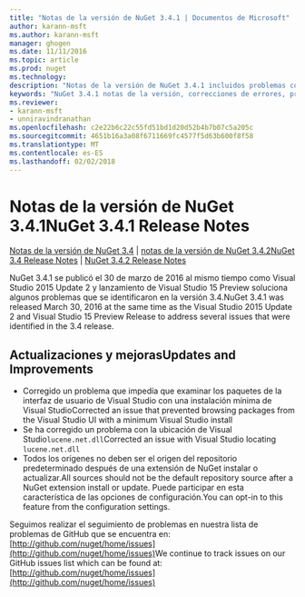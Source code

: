 ```yaml
---
title: "Notas de la versión de NuGet 3.4.1 | Documentos de Microsoft"
author: karann-msft
ms.author: karann-msft
manager: ghogen
ms.date: 11/11/2016
ms.topic: article
ms.prod: nuget
ms.technology: 
description: "Notas de la versión de NuGet 3.4.1 incluidos problemas conocidos, correcciones de errores, las funciones agregadas y dcr."
keywords: "NuGet 3.4.1 notas de la versión, correcciones de errores, problemas, conocidos agregan características, DCR"
ms.reviewer:
- karann-msft
- unniravindranathan
ms.openlocfilehash: c2e22b6c22c55fd51bd1d20d52b4b7b07c5a205c
ms.sourcegitcommit: 4651b16a3a08f6711669fc4577f5d63b600f8f58
ms.translationtype: MT
ms.contentlocale: es-ES
ms.lasthandoff: 02/02/2018
---
```

# <a name="nuget-341-release-notes"></a><span data-ttu-id="4bbbe-104">Notas de la versión de NuGet 3.4.1</span><span class="sxs-lookup"><span data-stu-id="4bbbe-104">NuGet 3.4.1 Release Notes</span></span>

<span data-ttu-id="4bbbe-105">[Notas de la versión de NuGet 3.4](../release-notes/nuget-3.4.md) | [notas de la versión de NuGet 3.4.2](../release-notes/nuget-3.4.2.md)</span><span class="sxs-lookup"><span data-stu-id="4bbbe-105">[NuGet 3.4 Release Notes](../release-notes/nuget-3.4.md) | [NuGet 3.4.2 Release Notes](../release-notes/nuget-3.4.2.md)</span></span>

<span data-ttu-id="4bbbe-106">NuGet 3.4.1 se publicó el 30 de marzo de 2016 al mismo tiempo como Visual Studio 2015 Update 2 y lanzamiento de Visual Studio 15 Preview soluciona algunos problemas que se identificaron en la versión 3.4.</span><span class="sxs-lookup"><span data-stu-id="4bbbe-106">NuGet 3.4.1 was released March 30, 2016 at the same time as the Visual Studio 2015 Update 2 and Visual Studio 15 Preview Release to address several issues that were identified in the 3.4 release.</span></span>

## <a name="updates-and-improvements"></a><span data-ttu-id="4bbbe-107">Actualizaciones y mejoras</span><span class="sxs-lookup"><span data-stu-id="4bbbe-107">Updates and Improvements</span></span>

* <span data-ttu-id="4bbbe-108">Corregido un problema que impedía que examinar los paquetes de la interfaz de usuario de Visual Studio con una instalación mínima de Visual Studio</span><span class="sxs-lookup"><span data-stu-id="4bbbe-108">Corrected an issue that prevented browsing packages from the Visual Studio UI with a minimum Visual Studio install</span></span>
* <span data-ttu-id="4bbbe-109">Se ha corregido un problema con la ubicación de Visual Studio`lucene.net.dll`</span><span class="sxs-lookup"><span data-stu-id="4bbbe-109">Corrected an issue with Visual Studio locating `lucene.net.dll`</span></span>
* <span data-ttu-id="4bbbe-110">Todos los orígenes no deben ser el origen del repositorio predeterminado después de una extensión de NuGet instalar o actualizar.</span><span class="sxs-lookup"><span data-stu-id="4bbbe-110">All sources should not be the default repository source after a NuGet extension install or update.</span></span>  <span data-ttu-id="4bbbe-111">Puede participar en esta característica de las opciones de configuración.</span><span class="sxs-lookup"><span data-stu-id="4bbbe-111">You can opt-in to this feature from the configuration settings.</span></span>

<span data-ttu-id="4bbbe-112">Seguimos realizar el seguimiento de problemas en nuestra lista de problemas de GitHub que se encuentra en: [http://github.com/nuget/home/issues](http://github.com/nuget/home/issues)</span><span class="sxs-lookup"><span data-stu-id="4bbbe-112">We continue to track issues on our GitHub issues list which can be found at: [http://github.com/nuget/home/issues](http://github.com/nuget/home/issues)</span></span>